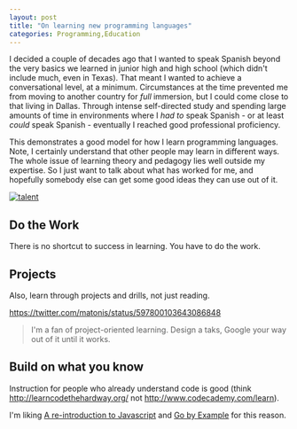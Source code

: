 ```yaml
---
layout: post
title: "On learning new programming languages"
categories: Programming,Education
---
```


I decided a couple of decades ago that I wanted to speak Spanish beyond the very basics we learned in junior high and high school (which didn't include much, even in Texas). That meant I wanted to achieve a conversational level, at a minimum. Circumstances at the time prevented me from moving to another country for _full_ immersion, but I could come close to that living in Dallas. Through intense self-directed study and spending large amounts of time in environments where I *had to* speak Spanish - or at least *could* speak Spanish - eventually I reached good professional proficiency.

This demonstrates a good model for how I learn programming languages. Note, I certainly understand that other people may learn in different ways. The whole issue of learning theory and pedagogy lies well outside my expertise. So I just want to talk about what has worked for me, and hopefully somebody else can get some good ideas they can use out of it.

[![talent](http://threepanelsoul.com/comics/2015-05-11-370.png)](http://threepanelsoul.com/2015/05/11/talent/)
## Do the Work

There is no shortcut to success in learning. You have to do the work.

## Projects
Also, learn through projects and drills, not just reading.

https://twitter.com/matonis/status/597800103643086848
> I'm a fan of project-oriented learning. Design a taks, Google your way out of it until it works.

## Build on what you know
Instruction for people who already understand code is good (think http://learncodethehardway.org/ not http://www.codecademy.com/learn).

I'm liking [A re-introduction to Javascript](https://developer.mozilla.org/en-US/docs/Web/JavaScript/A_re-introduction_to_JavaScript) and [Go by Example](https://gobyexample.com/) for this reason.

